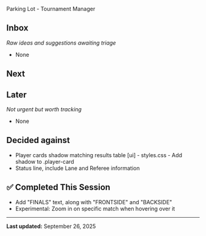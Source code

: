  Parking Lot - Tournament Manager

## Inbox
*Raw ideas and suggestions awaiting triage*
- None

## Next

## Later
*Not urgent but worth tracking*
- None

## Decided against
- Player cards shadow matching results table [ui] - styles.css - Add shadow to .player-card
- Status line, include Lane and Referee information

## ✅ Completed This Session
- Add "FINALS" text, along with "FRONTSIDE" and "BACKSIDE"
- Experimental: Zoom in on specific match when hovering over it
---
**Last updated:** September 26, 2025
